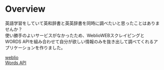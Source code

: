 # Overview
英語学習をしていて英和辞書と英英辞書を同時に調べたいと思ったことはありませんか？  
使い勝手のよいサービスがなかったため、WeblioWEBスクレイピングとWORDS APIを組み合わせて自分が欲しい情報のみを抜き出して調べてくれるアプリケーションを作りました。

[weblio](https://ejje.weblio.jp/#google_vignette)  
[Words API](https://www.wordsapi.com/)
